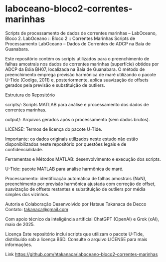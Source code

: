 # laboceano-bloco2-correntes-marinhas
Scripts de processamento de dados de correntes marinhas – LabOceano, Bloco 2.
LabOceano :: Bloco 2 :: Correntes Marinhas Scripts de Processamento LabOceano – Dados de Correntes de ADCP na Baía de Guanabara.

Este repositório contém os scripts utilizados para o preenchimento de falhas amostrais nos dados de correntes marinhas (superfície) obtidos por ADCP da Bóia BH07, localizada na Baía de Guanabara. O método de preenchimento emprega previsão harmônica de maré utilizando o pacote U-Tide (Codiga, 2011) e, posteriormente, aplica suavização de offsets gerados pela previsão e substituição de outliers.

Estrutura do Repositório

scripts/: Scripts MATLAB para análise e processamento dos dados de correntes marinhas.

output/: Arquivos gerados após o processamento (sem dados brutos).

LICENSE: Termos de licença do pacote U-Tide.

Importante: os dados originais utilizados neste estudo não estão disponibilizados neste repositório por questões legais e de confidencialidade.

Ferramentas e Métodos MATLAB: desenvolvimento e execução dos scripts.

U-Tide: pacote MATLAB para análise harmônica de maré.

Processamento: identificação automática de falhas amostrais (NaN), preenchimento por previsão harmônica ajustada com correção de offset, suavização de offsets restantes e substituição de outliers por média simples dos vizinhos.

Autoria e Colaboração Desenvolvido por Hatsue Takanaca de Decco Contato: takanaca@gmail.com

Com apoio técnico da inteligência artificial ChatGPT (OpenAI) e Grok (xAI), maio de 2025.

Licença Este repositório inclui scripts que utilizam o pacote U-Tide, distribuído sob a licença BSD. Consulte o arquivo LICENSE para mais informações.

Link https://github.com/htakanaca/laboceano-bloco2-correntes-marinhas
